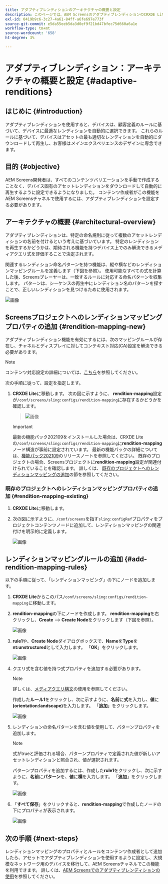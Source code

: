 ```yaml
---
title: アダプティブレンディションのアーキテクチャの概要と設定
description: このページでは、AEM ScreensのアダプティブレンディションのCRXDE Liteにおけるアーキテクチャの概要と設定について説明します。
exl-id: 0419b9c6-3c27-4a61-84ff-a6fe697e773f
source-git-commit: e5da55eeb5da3d0ef9f21bd47bfec75d660a6a1e
workflow-type: tm+mt
source-wordcount: '658'
ht-degree: 3%

---
```


# アダプティブレンディション：アーキテクチャの概要と設定 {#adaptive-renditions}

## はじめに {#introduction}

アダプティブレンディションを使用すると、デバイスは、顧客定義のルールに基づいて、デバイスに最適なレンディションを自動的に選択できます。 これらのルールに基づいて、デバイスはアセットの最も適切なレンディションを自動的にダウンロードして再生し、お客様は&#x200B;*メイン*&#x200B;エクスペリエンスのデザインに専念できます。

## 目的 {#objective}

AEM Screens開発者は、すべてのコンテンツバリエーションを手動で作成することなく、デバイス固有のアセットレンディションをダウンロードして自動的に再生するように設定できるようになりました。 コンテンツ作成者がこの機能をAEM Screensチャネルで使用するには、アダプティブレンディションを設定する必要があります。

## アーキテクチャの概要 {#architectural-overview}

アダプティブレンディションは、特定の命名規則に従って複数のアセットレンディションの名前を付けるという考えに基づいています。 特定のレンディションを再生するかどうかは、期待される機能を持つデバイス上でのみ解決できるメディアクエリ式を評価することで決定されます。

関連するレンディション命名パターンを持つ機能は、縦や横などのレンディションマッピングルールを定義します（下図を参照）。 使用可能なすべての式を計算した後、Screensプレーヤーは、一致するルールに対応する命名パターンを収集します。 パターンは、シーケンスの再生中にレンディション名のパターンを探すことで、正しいレンディションを見つけるために使用されます。

![画像](/help/user-guide/assets/adaptive-renditions/adaptive-renditions.png)

## Screensプロジェクトへのレンディションマッピングプロパティの追加 {#rendition-mapping-new}

アダプティブレンディション機能を有効にするには、次のマッピングルールが存在し、チャネルとディスプレイに対してコンテキスト対応(CA)設定を解決できる必要があります。

>[!NOTE]
>コンテンツ対応設定の詳細については、[こちら](https://sling.apache.org/documentation/bundles/context-aware-configuration/context-aware-configuration.html)を参照してください。

次の手順に従って、設定を指定します。

1. **CRXDE Lite**&#x200B;に移動します。 次の図に示すように、 **rendition-mapping**&#x200B;設定が`/conf/screens/sling:configs/rendition-mapping`に存在するかどうかを確認します。

   >![画像](/help/user-guide/assets/adaptive-renditions/mapping-rules1.png)

   >[!IMPORTANT]
   >最新の機能パック202109をインストールした場合は、CRXDE Liteの`/conf/screens/sling:configs/rendition-mapping`に&#x200B;**rendition-mapping**&#x200B;ノード構造が事前に設定されています。 最新の機能パックの詳細については、[機能パック202109](/help/user-guide/release-notes-fp-202109.md)のリリースノートを参照してください。
   >既存のプロジェクトの場合、Screensプロジェクトに&#x200B;**rendition-mapping**&#x200B;設定が関連付けられていることを確認します。 詳しくは、 [既存のプロジェクトへのレンディションマッピングの追加](#rendition-mapping-existing)の節を参照してください。

### 既存のプロジェクトへのレンディションマッピングプロパティの追加 {#rendition-mapping-existing}

1. **CRXDE Lite**&#x200B;に移動します。

1. 次の図に示すように、`/conf/screens`を指す`sling:configRef`プロパティをプロジェクトコンテンツノードに追加して、レンディションマッピングの関連付けを明示的に定義します。

   ![画像](/help/user-guide/assets/adaptive-renditions/renditon-mapping2.png)


## レンディションマッピングルールの追加 {#add-rendition-mapping-rules}

以下の手順に従って、「レンディションマッピング」の下にノードを追加します。

1. **CRXDE Lite**&#x200B;からこのパス`/conf/screens/sling:configs/rendition-mapping`に移動します。

1. **rendition-mapping**&#x200B;の下にノードを作成します。 **rendition-mapping**&#x200B;を右クリックし、**Create** —> **Create Node**&#x200B;をクリックします（下図を参照）。

   ![画像](/help/user-guide/assets/adaptive-renditions/add-node1.png)

1. **rule1**&#x200B;や、**Create Node**&#x200B;ダイアログボックスで、**Name**&#x200B;を&#x200B;**Type**&#x200B;を&#x200B;**nt:unstructured**&#x200B;として入力します。 「**OK**」をクリックします。

   ![画像](/help/user-guide/assets/adaptive-renditions/add-node2.png)


1. クエリ式を含む値を持つ式プロパティを追加する必要があります。

   >[!NOTE]
   >詳しくは、[メディアクエリ構文](https://developer.mozilla.org/en-US/docs/Web/CSS/Media_Queries/Using_media_queries)の使用を参照してください。

   作成した&#x200B;**ルール1**&#x200B;をクリックし、次に示すように、**名前**&#x200B;に&#x200B;**式**&#x200B;を入力し、**値**&#x200B;に&#x200B;**(orientation:landscape)**&#x200B;を入力します。 「**追加**」をクリックします。

   ![画像](/help/user-guide/assets/adaptive-renditions/add-node3.png)

1. レンディションの命名パターンを含む値を使用して、パターンプロパティを追加します。

   >[!NOTE]
   >式がtrueと評価される場合、パターンプロパティで定義された値が新しいアセットレンディションと照合され、値が選択されます。

   パターンプロパティを追加するには、作成した&#x200B;**rule1**&#x200B;をクリックし、次に示すように、**名前**&#x200B;に&#x200B;**パターン**&#x200B;を、**値**&#x200B;に&#x200B;**横**&#x200B;を入力します。 「**追加**」をクリックします。

   ![画像](/help/user-guide/assets/adaptive-renditions/add-node4.png)

1. 「**すべて保存**」をクリックすると、**rendition-mapping**&#x200B;で作成したノードの下にプロパティが表示されます。

   ![画像](/help/user-guide/assets/adaptive-renditions/add-node5.png)


## 次の手順 {#next-steps}

レンディションマッピングのプロパティとルールをコンテンツ作成者として追加したら、アセットでアダプティブレンディションを使用するように設定し、大規模なネットワーク用のデバイスを移行して、AEM Screensチャネルでこの機能を利用できます。 詳しくは、[AEM Screensでのアダプティブレンディションの使用](/help/user-guide/using-adaptive-renditions.md)を参照してください。
